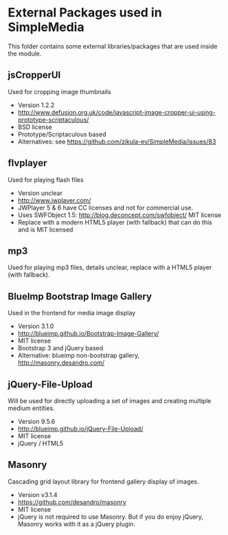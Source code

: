 External Packages used in SimpleMedia
=====================================
This folder contains some external libraries/packages that are used inside the module.

jsCropperUI
-----------
Used for cropping image thumbnails
* Version 1.2.2
* http://www.defusion.org.uk/code/javascript-image-cropper-ui-using-prototype-scriptaculous/
* BSD license
* Prototype/Scriptaculous based
* Alternatives: see https://github.com/zikula-ev/SimpleMedia/issues/83

flvplayer
---------
Used for playing flash files
* Version unclear
* http://www.jwplayer.com/
* JWPlayer 5 & 6 have CC licenses and not for commercial use. 
* Uses SWFObject 1.5: http://blog.deconcept.com/swfobject/ MIT license
* Replace with a modern HTML5 player (with fallback) that can do this and is MIT licensed

mp3
---
Used for playing mp3 files, details unclear, replace with a HTML5 player (with fallback).

BlueImp Bootstrap Image Gallery
-------------------------------
Used in the frontend for media image display
* Version 3.1.0
* http://blueimp.github.io/Bootstrap-Image-Gallery/
* MIT license
* Bootstrap 3 and jQuery based
* Alternative: blueimp non-bootstrap gallery, http://masonry.desandro.com/

jQuery-File-Upload 
------------------
Will be used for directly uploading a set of images and creating multiple medium entities.
* Version 9.5.6
* http://blueimp.github.io/jQuery-File-Upload/
* MIT license
* jQuery / HTML5

Masonry
-------
Cascading grid layout library for frontend gallery display of images.
* Version v3.1.4
* https://github.com/desandro/masonry
* MIT license
* jQuery is not required to use Masonry. But if you do enjoy jQuery, Masonry works with it as a jQuery plugin.



